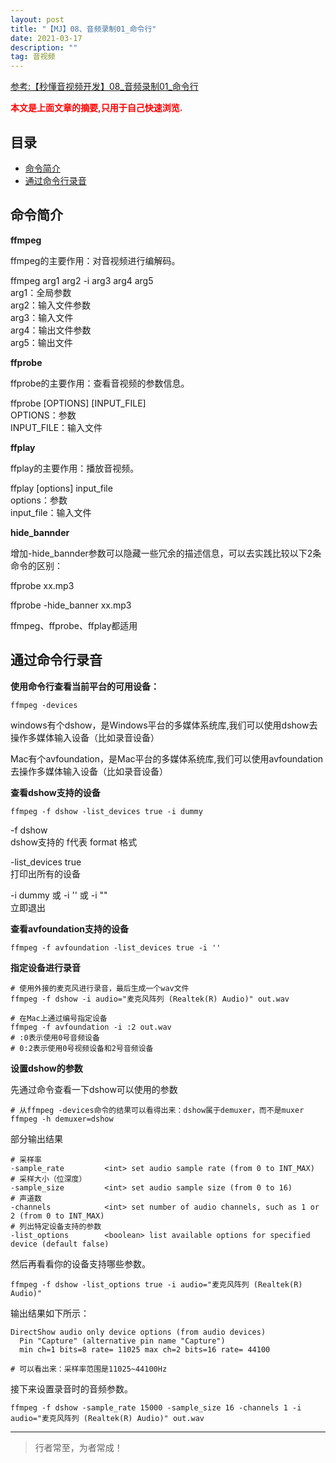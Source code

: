 ```yaml
---
layout: post
title: "【MJ】08、音频录制01_命令行"
date: 2021-03-17
description: ""
tag: 音视频
---
```



[参考:【秒懂音视频开发】08_音频录制01_命令行](https://www.cnblogs.com/mjios/p/14540642.html)

<span style="font-weight:bold;color:red;">本文是上面文章的摘要,只用于自己快速浏览.</span>


## 目录

* [命令简介](#content1)
* [通过命令行录音](#content2)





<!-- ************************************************ -->
## <a id="content1"></a>命令简介

**ffmpeg**     

ffmpeg的主要作用：对音视频进行编解码。

ffmpeg arg1 arg2 -i arg3 arg4 arg5       
arg1：全局参数    
arg2：输入文件参数    
arg3：输入文件    
arg4：输出文件参数    
arg5：输出文件    

**ffprobe**

ffprobe的主要作用：查看音视频的参数信息。

ffprobe [OPTIONS] [INPUT_FILE]      
OPTIONS：参数    
INPUT_FILE：输入文件     


**ffplay**

ffplay的主要作用：播放音视频。

ffplay [options] input_file    
options：参数     
input_file：输入文件    


**hide_bannder**

增加-hide_bannder参数可以隐藏一些冗余的描述信息，可以去实践比较以下2条命令的区别：

ffprobe xx.mp3
 
ffprobe -hide_banner xx.mp3
 
ffmpeg、ffprobe、ffplay都适用



<!-- ************************************************ -->
## <a id="content2"></a>通过命令行录音

**使用命令行查看当前平台的可用设备：**

```
ffmpeg -devices
```

windows有个dshow，是Windows平台的多媒体系统库,我们可以使用dshow去操作多媒体输入设备（比如录音设备）

Mac有个avfoundation，是Mac平台的多媒体系统库,我们可以使用avfoundation去操作多媒体输入设备（比如录音设备）


**查看dshow支持的设备**

```
ffmpeg -f dshow -list_devices true -i dummy
``` 

-f dshow   
dshow支持的 f代表 format 格式


-list_devices true    
打印出所有的设备

-i dummy 或 -i '' 或 -i ""     
立即退出

**查看avfoundation支持的设备**

```
ffmpeg -f avfoundation -list_devices true -i ''	
```


**指定设备进行录音**

```
# 使用外接的麦克风进行录音，最后生成一个wav文件
ffmpeg -f dshow -i audio="麦克风阵列 (Realtek(R) Audio)" out.wav
 
# 在Mac上通过编号指定设备
ffmpeg -f avfoundation -i :2 out.wav
# :0表示使用0号音频设备
# 0:2表示使用0号视频设备和2号音频设备
```

**设置dshow的参数**

先通过命令查看一下dshow可以使用的参数

```
# 从ffmpeg -devices命令的结果可以看得出来：dshow属于demuxer，而不是muxer
ffmpeg -h demuxer=dshow
```

部分输出结果

```
# 采样率
-sample_rate         <int> set audio sample rate (from 0 to INT_MAX)
# 采样大小（位深度）
-sample_size         <int> set audio sample size (from 0 to 16)
# 声道数
-channels            <int> set number of audio channels, such as 1 or 2 (from 0 to INT_MAX)
# 列出特定设备支持的参数
-list_options        <boolean> list available options for specified device (default false)
```

然后再看看你的设备支持哪些参数。

```
ffmpeg -f dshow -list_options true -i audio="麦克风阵列 (Realtek(R) Audio)"
```

输出结果如下所示：

```
DirectShow audio only device options (from audio devices)
  Pin "Capture" (alternative pin name "Capture")
  min ch=1 bits=8 rate= 11025 max ch=2 bits=16 rate= 44100
  
# 可以看出来：采样率范围是11025~44100Hz
```

接下来设置录音时的音频参数。

```
ffmpeg -f dshow -sample_rate 15000 -sample_size 16 -channels 1 -i audio="麦克风阵列 (Realtek(R) Audio)" out.wav
```


----------
>  行者常至，为者常成！


